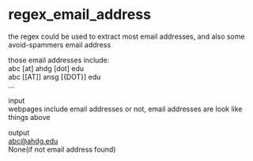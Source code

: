 # regex_email_address
the regex could be used to extract most email addresses, and also some avoid-spammers email address

those email addresses include: </br>
abc [at] ahdg [dot] edu </br>
abc [[AT]] ansg [{DOT}] edu </br>
...</br>

input</br>
webpages include email addresses or not, email addresses are look like things above </br>

output</br>
abc@ahdg.edu </br>
None(if not email address found)
